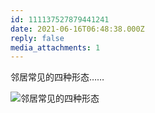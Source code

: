 ```yaml
---
id: 111137527879441241
date: 2021-06-16T06:48:38.000Z
reply: false
media_attachments: 1
---
```


邻居常见的四种形态……

![邻居常见的四种形态](https://files.e5n.cc/media_attachments/files/115/092/879/224/401/124/original/e9140fa40582026e.jpg)

